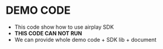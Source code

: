 # DEMO CODE

* This code show how to use airplay SDK
* **THIS CODE CAN NOT RUN**
* We can provide whole demo code + SDK lib + document 

